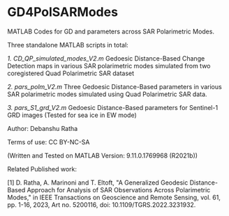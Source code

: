 # GD4PolSARModes
 MATLAB Codes for GD and parameters across SAR Polarimetric Modes.
 
 Three standalone MATLAB scripts in total:

*1. CD_QP_simulated_modes_V2.m* Gedoesic Distance-Based Change Detection maps in various SAR polarimetric modes simulated from two coregistered Quad Polarimetric SAR dataset

*2. pars_polm_V2.m* Three Gedoesic Distance-Based parameters in various SAR polarimetric modes simulated using Quad Polarimetric SAR data.

*3. pars_S1_grd_V2.m* Gedoesic Distance-Based parameters for Sentinel-1 GRD images (Tested for sea ice in EW mode)

Author: Debanshu Ratha

Terms of use: CC BY-NC-SA

(Written and Tested on MATLAB Version: 9.11.0.1769968 (R2021b))

Related Published work:

[1] D. Ratha, A. Marinoni and T. Eltoft, "A Generalized Geodesic 
Distance-Based Approach for Analysis of SAR Observations Across 
Polarimetric Modes," in IEEE Transactions on Geoscience and Remote Sensing, 
vol. 61, pp. 1-16, 2023, Art no. 5200116, doi: 10.1109/TGRS.2022.3231932.         